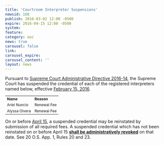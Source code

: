 ```yaml
---
title: 'Courtroom Interpreter Suspensions'
newsid: 168
publish: 2016-03-02 12:00 -0500
expire: 2016-04-15 12:00 -0500
system: 
feature: 
category: aoc
news: true
carousel: false
link: 
carousel_expire: 
carousel_content: ''
layout: news
---
```

<p>Pursuant to <a href="http://www.oscn.net/applications/oscn/DeliverDocument.asp?CiteID=477446" target="_blank">Supreme Court Administrative Directive 2016-14</a>, the Supreme Court has suspended the credential of each of the registered interpreters named below, effective <u>February 15, 2016</u>.</p>
<table style="font-size: 12px; width: 400px;">
	<tbody>
		<tr>
			<td><b>Name</b></td>
			<td><b>Reason</b></td>
		</tr>
		<tr>
			<td>Ariel Nuncio</td>
			<td>Renewal Fee</td>
		</tr>
		<tr>
			<td>Alyssa Olvera</td>
			<td>Renewal Fee</td>
		</tr>
	</tbody>
</table>
<p>On or before <u>April 15</u>, a suspended credential may be reinstated by submission of all required fees.  A suspended credential which has not been reinstated on or before April 15 <u><strong>shall be administratively revoked</strong></u> on that date.  See 20 O.S. App. 1, Rules 20 and 23.</p>